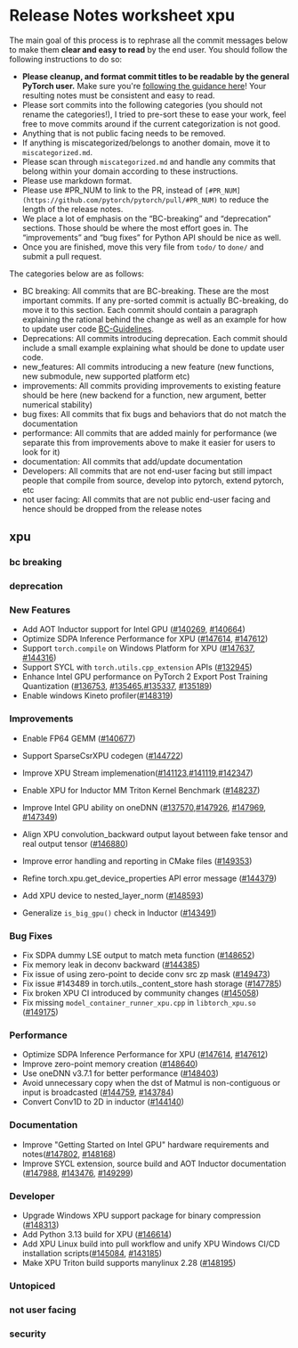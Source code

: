 
# Release Notes worksheet xpu

The main goal of this process is to rephrase all the commit messages below to make them **clear and easy to read** by the end user. You should follow the following instructions to do so:

* **Please cleanup, and format commit titles to be readable by the general PyTorch user.** Make sure you're [following the guidance here](https://docs.google.com/document/d/14OmgGBr1w6gl1VO47GGGdwrIaUNr92DFhQbY_NEk8mQ/edit)! Your resulting notes must be consistent and easy to read.
* Please sort commits into the following categories (you should not rename the categories!), I tried to pre-sort these to ease your work, feel free to move commits around if the current categorization is not good.
* Anything that is not public facing needs to be removed.
* If anything is miscategorized/belongs to another domain, move it to `miscategorized.md`.
* Please scan through `miscategorized.md` and handle any commits that belong within your domain according to these instructions.
* Please use markdown format.
* Please use #PR_NUM to link to the PR, instead of `[#PR_NUM](https://github.com/pytorch/pytorch/pull/#PR_NUM)` to reduce the length of the release notes.
* We place a lot of emphasis on the “BC-breaking” and “deprecation” sections. Those should be where the most effort goes in. The “improvements” and “bug fixes” for Python API should be nice as well.
* Once you are finished, move this very file from `todo/` to `done/` and submit a pull request.

The categories below are as follows:

* BC breaking: All commits that are BC-breaking. These are the most important commits. If any pre-sorted commit is actually BC-breaking, do move it to this section. Each commit should contain a paragraph explaining the rational behind the change as well as an example for how to update user code [BC-Guidelines](https://docs.google.com/document/d/14OmgGBr1w6gl1VO47GGGdwrIaUNr92DFhQbY_NEk8mQ/edit#heading=h.a9htwgvvec1m).
* Deprecations: All commits introducing deprecation. Each commit should include a small example explaining what should be done to update user code.
* new_features: All commits introducing a new feature (new functions, new submodule, new supported platform etc)
* improvements: All commits providing improvements to existing feature should be here (new backend for a function, new argument, better numerical stability)
* bug fixes: All commits that fix bugs and behaviors that do not match the documentation
* performance: All commits that are added mainly for performance (we separate this from improvements above to make it easier for users to look for it)
* documentation: All commits that add/update documentation
* Developers: All commits that are not end-user facing but still impact people that compile from source, develop into pytorch, extend pytorch, etc
* not user facing: All commits that are not public end-user facing and hence should be dropped from the release notes

## xpu
### bc breaking
### deprecation

### New Features
- Add AOT Inductor support for Intel GPU ([#140269](https://github.com/pytorch/pytorch/pull/140269), [#140664](https://github.com/pytorch/pytorch/pull/140664))
- Optimize SDPA Inference Performance for XPU ([#147614](https://github.com/pytorch/pytorch/pull/147614), [#147612](https://github.com/pytorch/pytorch/pull/147612))
- Support `torch.compile` on Windows Platform for XPU ([#147637](https://github.com/pytorch/pytorch/pull/147637), [#144316](https://github.com/pytorch/pytorch/pull/144316))
- Support SYCL with `torch.utils.cpp_extension` APIs ([#132945](https://github.com/pytorch/pytorch/pull/132945))
- Enhance Intel GPU performance on PyTorch 2 Export Post Training Quantization ([#136753](https://github.com/pytorch/pytorch/pull/136753), [#135465](https://github.com/pytorch/pytorch/pull/135465),[#135337](https://github.com/pytorch/pytorch/pull/135337), [#135189](https://github.com/pytorch/pytorch/pull/135189))
- Enable windows Kineto profiler([#148319](https://github.com/pytorch/pytorch/pull/148319))

### Improvements
- Enable FP64 GEMM ([#140677](https://github.com/pytorch/pytorch/pull/140677))
- Support SparseCsrXPU codegen ([#144722](https://github.com/pytorch/pytorch/pull/144722))
- Improve XPU Stream implemenation([#141123](https://github.com/pytorch/pytorch/pull/141123),[#141119](https://github.com/pytorch/pytorch/pull/141119),[#142347](https://github.com/pytorch/pytorch/pull/142347))
- Enable XPU for Inductor MM Triton Kernel Benchmark ([#148237](https://github.com/pytorch/pytorch/pull/148237))
- Improve Intel GPU ability on oneDNN ([#137570](https://github.com/pytorch/pytorch/pull/137570),[#147926](https://github.com/pytorch/pytorch/pull/147926), [#147969](https://github.com/pytorch/pytorch/pull/147969), [#147349](https://github.com/pytorch/pytorch/pull/147349))
- Align XPU convolution_backward output layout between fake tensor and real output tensor ([#146880](https://github.com/pytorch/pytorch/pull/146880))
- Improve error handling and reporting in CMake files ([#149353](https://github.com/pytorch/pytorch/pull/149353))

- Refine torch.xpu.get_device_properties API error message ([#144379](https://github.com/pytorch/pytorch/pull/144379))
- Add XPU device to nested_layer_norm ([#148593](https://github.com/pytorch/pytorch/pull/148593))
- Generalize `is_big_gpu()` check in Inductor ([#143491](https://github.com/pytorch/pytorch/pull/143491))

### Bug Fixes
- Fix SDPA dummy LSE output to match meta function ([#148652](https://github.com/pytorch/pytorch/pull/148652))
- Fix memory leak in deconv backward ([#144385](https://github.com/pytorch/pytorch/pull/144385))
- Fix issue of using zero-point to decide conv src zp mask ([#149473](https://github.com/pytorch/pytorch/pull/149473))
- Fix issue #143489 in torch.utils._content_store hash storage ([#147785](https://github.com/pytorch/pytorch/pull/147785))
- Fix broken XPU CI introduced by community changes ([#145058](https://github.com/pytorch/pytorch/pull/145058))
- Fix missing `model_container_runner_xpu.cpp` in `libtorch_xpu.so` ([#149175](https://github.com/pytorch/pytorch/pull/149175))

### Performance
- Optimize SDPA Inference Performance for XPU ([#147614](https://github.com/pytorch/pytorch/pull/147614), [#147612](https://github.com/pytorch/pytorch/pull/147612))
- Improve zero-point memory creation ([#148640](https://github.com/pytorch/pytorch/pull/148640))
- Use oneDNN v3.7.1 for better performance ([#148403](https://github.com/pytorch/pytorch/pull/148403))
- Avoid unnecessary copy when the dst of Matmul is non-contiguous or input is broadcasted ([#144759](https://github.com/pytorch/pytorch/pull/144759), [#143784](https://github.com/pytorch/pytorch/pull/143784))
- Convert Conv1D to 2D in inductor ([#144140](https://github.com/pytorch/pytorch/pull/144140))

### Documentation
- Improve "Getting Started on Intel GPU" hardware requirements and notes([#147802](https://github.com/pytorch/pytorch/pull/147802), [#148168](https://github.com/pytorch/pytorch/pull/148168))
- Improve SYCL extension, source build and AOT Inductor documentation ([#147988](https://github.com/pytorch/pytorch/pull/147988), [#143476](https://github.com/pytorch/pytorch/pull/143476), [#149299](https://github.com/pytorch/pytorch/pull/149299))

### Developer
- Upgrade Windows XPU support package for binary compression ([#148313](https://github.com/pytorch/pytorch/pull/148313))
- Add Python 3.13 build for XPU ([#146614](https://github.com/pytorch/pytorch/pull/146614))
- Add XPU Linux build into pull workflow and unify XPU Windows CI/CD installation scripts([#145084](https://github.com/pytorch/pytorch/pull/145084), [#143185](https://github.com/pytorch/pytorch/pull/143185))
- Make XPU Triton build supports manylinux 2.28 ([#148195](https://github.com/pytorch/pytorch/pull/148195))


### Untopiced
### not user facing
### security
